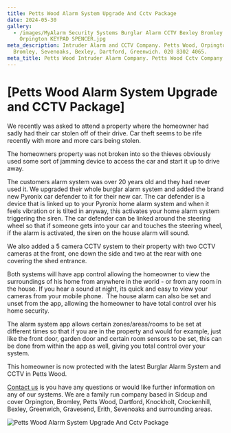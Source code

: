 ```yaml
---
title: Petts Wood Alarm System Upgrade And Cctv Package
date: 2024-05-30
gallery:
  - /images/MyAlarm Security Systems Burglar Alarm CCTV Bexley Bromley Dartford
    Orpington KEYPAD SPENCER.jpg
meta_description: Intruder Alarm and CCTV Company. Petts Wood, Orpington,
  Bromley, Sevenoaks, Bexley, Dartford, Greenwich. 020 8302 4065.
meta_title: Petts Wood Intruder Alarm Company. Petts Wood Cctv Company - MyAlarm Security
---
```

# [**Petts Wood Alarm System Upgrade and CCTV Package**] 

We recently was asked to attend a property where the homeowner had sadly had their car stolen off of their drive. Car theft seems to be rife recently with more and more cars being stolen. 

The homeowners property was not broken into so the thieves obviously used some sort of jamming device to access the car and start it up to drive away.

The customers alarm system was over 20 years old and they had never used it. We upgraded their whole burglar alarm system and added the brand new Pyronix car defender to it for their new car. The car defender is a device that is linked up to your Pyronix home alarm system and when it feels vibration or is tilted in anyway, this activates your home alarm system triggering the siren. The car defender can be linked around the steering wheel so that if someone gets into your car and touches the steering wheel, if the alarm is activated, the siren on the house alarm will sound. 

We also added a 5 camera CCTV system to their property with two CCTV cameras at the front, one down the side and two at the rear with one covering the shed entrance.

Both systems will have app control allowing the homeowner to view the surroundings of his home from anywhere in the world - or from any room in the house. If you hear a sound at night, its quick and easy to view your cameras from your mobile phone.  The house alarm can also be set and unset from the app, allowing the homeowner to have total control over his home security.

The alarm system app allows certain zones/areas/rooms to be set at different times so that if you are in the property and would for example, just like the front door, garden door and certain room sensors to be set, this can be done from within the app as well, giving you total control over your system.

This homeowner is now protected with the latest Burglar Alarm System and CCTV in Petts Wood. 

[Contact us](/contact/) is you have any questions or would like further information on any of our systems. We are a family run company based in Sidcup and cover Orpington, Bromley, Petts Wood, Dartford, Knockholt, Crockenhill, Bexley, Greenwich, Gravesend, Erith, Sevenoaks and surrounding areas.

![Petts Wood Alarm System Upgrade And Cctv Package](https://res.cloudinary.com/kbs/image/upload/)